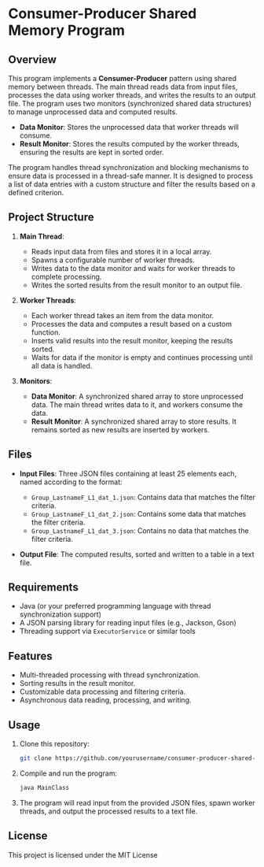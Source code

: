 # Consumer-Producer Shared Memory Program

## **Overview**

This program implements a **Consumer-Producer** pattern using shared memory between threads. The main thread reads data from input files, processes the data using worker threads, and writes the results to an output file. The program uses two monitors (synchronized shared data structures) to manage unprocessed data and computed results.

- **Data Monitor**: Stores the unprocessed data that worker threads will consume.
- **Result Monitor**: Stores the results computed by the worker threads, ensuring the results are kept in sorted order.

The program handles thread synchronization and blocking mechanisms to ensure data is processed in a thread-safe manner. It is designed to process a list of data entries with a custom structure and filter the results based on a defined criterion.

## **Project Structure**

1. **Main Thread**:
   - Reads input data from files and stores it in a local array.
   - Spawns a configurable number of worker threads.
   - Writes data to the data monitor and waits for worker threads to complete processing.
   - Writes the sorted results from the result monitor to an output file.

2. **Worker Threads**:
   - Each worker thread takes an item from the data monitor.
   - Processes the data and computes a result based on a custom function.
   - Inserts valid results into the result monitor, keeping the results sorted.
   - Waits for data if the monitor is empty and continues processing until all data is handled.

3. **Monitors**:
   - **Data Monitor**: A synchronized shared array to store unprocessed data. The main thread writes data to it, and workers consume the data.
   - **Result Monitor**: A synchronized shared array to store results. It remains sorted as new results are inserted by workers.

## **Files**

- **Input Files**: Three JSON files containing at least 25 elements each, named according to the format:
  - `Group_LastnameF_L1_dat_1.json`: Contains data that matches the filter criteria.
  - `Group_LastnameF_L1_dat_2.json`: Contains some data that matches the filter criteria.
  - `Group_LastnameF_L1_dat_3.json`: Contains no data that matches the filter criteria.
  
- **Output File**: The computed results, sorted and written to a table in a text file.

## **Requirements**

- Java (or your preferred programming language with thread synchronization support)
- A JSON parsing library for reading input files (e.g., Jackson, Gson)
- Threading support via `ExecutorService` or similar tools

## **Features**

- Multi-threaded processing with thread synchronization.
- Sorting results in the result monitor.
- Customizable data processing and filtering criteria.
- Asynchronous data reading, processing, and writing.

## **Usage**

1. Clone this repository:
   ```bash
   git clone https://github.com/yourusername/consumer-producer-shared-memory.git
   ```

2. Compile and run the program:
   ```bash
   java MainClass
   ```

3. The program will read input from the provided JSON files, spawn worker threads, and output the processed results to a text file.

## **License**

This project is licensed under the MIT License

